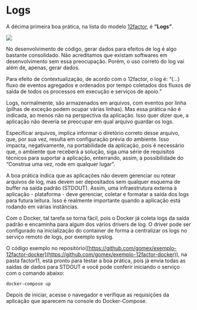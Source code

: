 # Logs

A décima primeira boa prática, na lista do modelo [12factor](https://12factor.net/pt_br/), é **“Logs”**.

![](images/logs1.png)

No desenvolvimento de código, gerar dados para efeitos de log é algo bastante consolidado. Não acreditamos que existam softwares em desenvolvimento sem essa preocupação. Porém, o uso correto do log vai além de, apenas, gerar dados.

Para efeito de contextualização, de acordo com o 12factor, o log é: “(…) fluxo de eventos agregados e ordenados por tempo coletados dos fluxos de saída de todos os processos em execução e serviços de apoio.”

Logs, normalmente, são armazenados em arquivos, com eventos por linha (pilhas de exceção podem ocupar várias linhas). Mas essa prática não é indicada, ao menos não na perspectiva da aplicação. Isso quer dizer que, a aplicação não deveria se preocupar em qual arquivo guardar os logs.

Especificar arquivos, implica informar o diretório correto desse arquivo, que, por sua vez, resulta em configuração prévia do ambiente. Isso impacta, negativamente, na portabilidade da aplicação, pois é necessário que, o ambiente que receberá a solução, siga uma série de requisitos técnicos para suportar a aplicação, enterrando, assim, a possibilidade do “Construa uma vez, rode em qualquer lugar”.

A boa prática indica que as aplicações não devem gerenciar ou rotear arquivos de log, mas devem ser depositados sem qualquer esquema de buffer na saída padrão (STDOUT). Assim, uma infraestrutura externa à aplicação - plataforma - deve gerenciar, coletar e formatar a saída dos logs para futura leitura. Isso é realmente importante quando a aplicação está rodando em várias instâncias.

Com o Docker, tal tarefa se torna fácil, pois o Docker já coleta logs da saída padrão e encaminha para algum dos vários drivers de log. O driver pode ser configurado na inicialização do container de forma a centralizar os logs no serviço remoto de logs, por exemplo syslog.

O código exemplo no repositório([https://github.com/gomex/exemplo-12factor-docker](https://github.com/gomex/exemplo-12factor-docker)), na pasta factor11, está pronto para testar a boa prática, pois já envia todas as saídas de dados para STDOUT e você pode conferir iniciando o serviço com o comando abaixo:

```
docker-compose up
```

Depois de iniciar, acesse o navegador e verifique as requisições da aplicação que aparecem na console do Docker-Compose.
